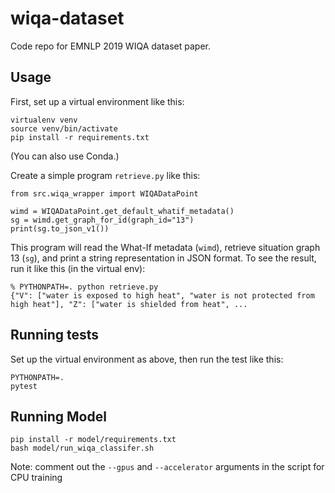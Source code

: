 # wiqa-dataset

Code repo for EMNLP 2019 WIQA dataset paper.

## Usage

First, set up a virtual environment like this:

```
virtualenv venv
source venv/bin/activate
pip install -r requirements.txt
```

(You can also use Conda.)

Create a simple program `retrieve.py` like this:

```
from src.wiqa_wrapper import WIQADataPoint

wimd = WIQADataPoint.get_default_whatif_metadata()
sg = wimd.get_graph_for_id(graph_id="13")
print(sg.to_json_v1())
```

This program will read the What-If metadata (`wimd`), retrieve situation graph 13 (`sg`), and print a string representation in JSON format. To see the result, run it like this (in the virtual env):

```
% PYTHONPATH=. python retrieve.py
{"V": ["water is exposed to high heat", "water is not protected from high heat"], "Z": ["water is shielded from heat", ...
```

## Running tests

Set up the virtual environment as above, then run the test like this:

```
PYTHONPATH=. 
pytest
```

## Running Model 

```
pip install -r model/requirements.txt
bash model/run_wiqa_classifer.sh
```

Note: comment out the `--gpus` and `--accelerator` arguments in the script for CPU training
